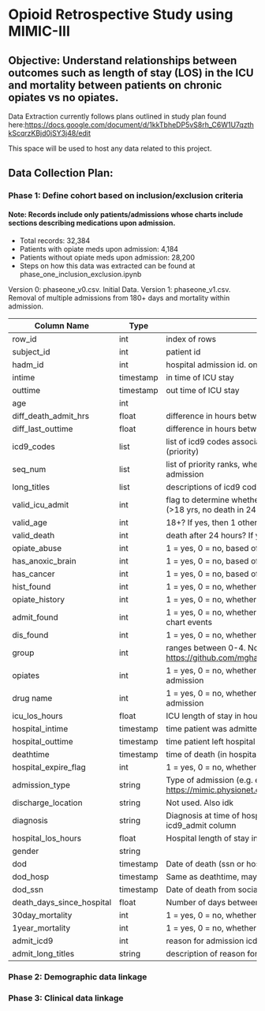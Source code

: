 # Opioid Retrospective Study using MIMIC-III

## Objective: Understand relationships between outcomes such as length of stay (LOS) in the ICU and mortality between patients on chronic opiates vs no opiates.

Data Extraction currently follows plans outlined in study plan found here:https://docs.google.com/document/d/1kkTbheDP5vS8rh_C6W1U7qzthkScqrzKBjd0jSY3j48/edit


This space will be used to host any data related to this project. 

## Data Collection Plan: 
### Phase 1: Define cohort based on inclusion/exclusion criteria
#### Note: Records include only patients/admissions whose charts include sections describing medications upon admission. 

* Total records: 32,384
* Patients with opiate meds upon admission: 4,184
* Patients without opiate meds upon admission: 28,200
* Steps on how this data was extracted can be found at phase_one_inclusion_exclusion.ipynb

Version 0: phaseone_v0.csv. Initial Data.
Version 1: phaseone_v1.csv. Removal of multiple admissions from 180+ days and mortality within admission.

| Column Name               | Type         | Description                                                                                                                             |
|---------------------------|--------------|-----------------------------------------------------------------------------------------------------------------------------------------|
| row_id                    | int          | index of rows                                                                                                                           |
| subject_id                | int          | patient id                                                                                                                              |
| hadm_id                   | int          | hospital admission id. one patient can have multiple id's                                                                               |
| intime                    | timestamp    | in time of ICU stay                                                                                                                     |
| outtime                   | timestamp    | out time of ICU stay                                                                                                                    |
| age                       | int          |                                                                                                                                         |
| diff_death_admit_hrs      | float        | difference in hours between time of death and time of icu admission                                                                     |
| diff_last_outtime         | float        | difference in hours between ICU in time and patient's last ICU outtime                                                                  |
| icd9_codes                | list<int>    | list of icd9 codes associated with this patient/admission, ordered by seq_num (priority)                                                |
| seq_num                   | list<int>    | list of priority ranks, where 1 is the highest rank, indicating reason for admission                                                    |
| long_titles               | list<string> | descriptions of icd9 codes                                                                                                              |
| valid_icu_admit           | int          | flag to determine whether or not icu admit is valid based on study conditions (>18 yrs, no death in 24 hrs). 1 means is valid, 0 is not |
| valid_age                 | int          | 18+? If yes, then 1 otherwise 0                                                                                                         |
| valid_death               | int          | death after 24 hours? If yes, the 1 otherwise 0                                                                                         |
| opiate_abuse              | int          | 1 = yes, 0 = no, based off of icd9 substance abuse codes                                                                                |
| has_anoxic_brain          | int          | 1 = yes, 0 = no, based off of icd9 code for anoxic brain injury                                                                         |
| has_cancer                | int          | 1 = yes, 0 = no, based off of icd9 codes for neoplasms                                                                                  |
| hist_found                | int          | 1 = yes, 0 = no, whether or not patient history found in chart events                                                                   |
| opiate_history            | int          | 1 = yes, 0 = no, whether or not opiate history found in  patient history                                                                |
| admit_found               | int          | 1 = yes, 0 = no, whether or not patient medications on admission found in chart events                                                  |
| dis_found                 | int          | 1 = yes, 0 = no, whether or not patient discharge meds found in chart events                                                            |
| group                     | int          | ranges between 0-4. Not used. See https://github.com/mghassem/medicationCategories/blob/master/finddrugs.py                             |
| opiates                   | int          | 1 = yes, 0 = no, whether or not opiates found in patient medications on admission                                                       |
| drug name               | int          | 1 = yes, 0 = no, whether or not particular drug found in patient medications on admission                                               |
| icu_los_hours             | float        | ICU length of stay in hours                                                                                                             |
| hospital_intime           | timestamp    | time patient was admitted to hospital                                                                                                   |
| hospital_outtime          | timestamp    | time patient left hospital                                                                                                              |
| deathtime                 | timestamp    | time of death (in hospital)                                                                                                             |
| hospital_expire_flag      | int          | 1 = yes, 0 = no, whether or not patient died in hospital                                                                                |
| admission_type            | string       | Type of admission (e.g. emergency). For more info see https://mimic.physionet.org/mimictables/admissions/                               |
| discharge_location        | string       | Not used. Also idk                                                                                                                      |
| diagnosis                 | string       | Diagnosis at time of hospital admit. But more precise admit reason is icd9_admit column                                                 |
| hospital_los_hours        | float        | Hospital length of stay in hours                                                                                                        |
| gender                    | string       |                                                                                                                                         |
| dod                       | timestamp    | Date of death (ssn or hospital rec)                                                                                                     |
| dod_hosp                  | timestamp    | Same as deathtime, maybe                                                                                                                |
| dod_ssn                   | timestamp    | Date of death from social security info                                                                                                 |
| death_days_since_hospital | float        | Number of days between dod and hospital outtime                                                                                         |
| 30day_mortality           | int          | 1 = yes, 0 = no, whether or not patient died within 30 days of leaving hospital                                                         |
| 1year_mortality           | int          | 1 = yes, 0 = no, whether or not patient died within 1 year of leaving hospital                                                          |
| admit_icd9                | int          | reason for admission icd9 code                                                                                                          |
| admit_long_titles         | string       | description of reason for admission icd9 code                                                                                           |
### Phase 2: Demographic data linkage
### Phase 3: Clinical data linkage
